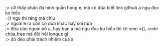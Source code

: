 ;> c# thấy phần đa hình quằn hong e, mà có đứa biết link github a ngu đọc ko hiểu<br>
=)) ngu thì ráng mà chịu<br>
;> ngoài e ra còn có đứa khác hay soi nữa<br>
;> đứa nào ngoài bồ a, hay bạn a mà ngu đọc ko hiểu thì kệ cmn =)), code chùa,free mà đòi hỏi lonque gì<br>
;> đó đéo phải trách nhiệm của a
